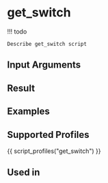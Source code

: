 

# get_switch

<!-- prettier-ignore -->
!!! todo

    Describe get_switch script

## Input Arguments

## Result

## Examples

## Supported Profiles

{{ script_profiles("get_switch") }}

## Used in
